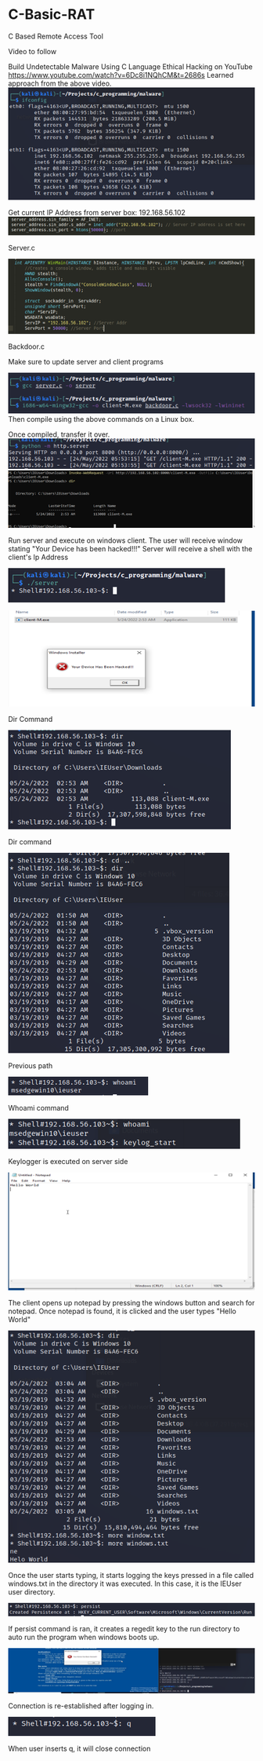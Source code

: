 # C-Basic-RAT
 C Based Remote Access Tool

Video to follow
 
Build Undetectable Malware Using C Language Ethical Hacking on YouTube 
https://www.youtube.com/watch?v=6Dc8i1NQhCM&t=2686s 
Learned approach from the above video.
![Alt Pic 1](images/pic1.png)

 
Get current IP Address from server box: 192.168.56.102
 ![Alt Pic 2](images/pic2.png)
 
Server.c
 
![Alt Pic 3](images/pic3.png)
 
Backdoor.c 

Make sure to update server and client programs

 ![Alt Pic 4](images/pic4.png)
Then compile using the above commands on a Linux box.

 

Once compiled, transfer it over.
 ![Alt Pic 5](images/pic5.png)
 ![Alt Pic 6](images/pic6.png)
 



Run server and execute on windows client.  The user will receive window stating "Your Device has been hacked!!!"
Server will receive a shell with the client's Ip Address

![Alt Pic 7](images/pic7.png)

![Alt Pic 8](images/pic8.png)
 
Dir Command

![Alt Pic 9](images/pic9.png)

Dir command

![Alt Pic 10](images/pic10.png)

Previous path
 
![Alt Pic 11](images/pic11.png)

Whoami command
 
![Alt Pic 12](images/pic12.png)
 
Keylogger is executed on server side
 
![Alt Pic 13](images/pic13.png)

The client opens up notepad by pressing the windows button and search for notepad. Once notepad is found, it is clicked and the user types "Hello World"
 
![Alt Pic 14](images/pic14.png)

Once the user starts typing, it starts logging the keys pressed in a file called windows.txt in the directory it was executed.  In this case, it is the IEUser user directory.
 
![Alt Pic 15](images/pic15.png)

If persist command is ran, it creates a regedit key to the run directory to auto run the program when windows boots up.

![Alt Pic 16](images/pic16.png)
 
Connection is re-established after logging in.

![Alt Pic 17](images/pic17.png)
 
When user inserts q, it will close connection
 


